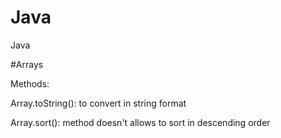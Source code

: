 # Java
Java

#Arrays

Methods:

Array.toString(): to convert in string format

Array.sort(): method doesn't allows to sort in descending order
